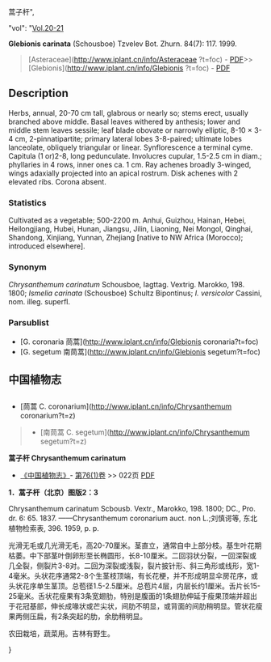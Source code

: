 蒿子杆",

  "vol": "[Vol.20-21](http://iplant.cn/foc/vol/1)

**Glebionis carinata** (Schousboe) Tzvelev Bot. Zhurn. 84(7): 117. 1999.

> [Asteraceae](http://www.iplant.cn/info/Asteraceae ?t=foc) - [PDF](http://iplant.cn/foc/pdf/Asteraceae.pdf)>>[Glebionis](http://www.iplant.cn/info/Glebionis ?t=foc) - [PDF](http://www.iplant.cn/foc/pdf/Glebionis.pdf)

## Description

Herbs, annual, 20-70 cm tall, glabrous or nearly so; stems erect, usually branched above middle. Basal leaves withered by anthesis; lower and middle stem leaves sessile; leaf blade obovate or narrowly elliptic, 8-10 × 3-4 cm, 2-pinnatipartite; primary lateral lobes 3-8-paired; ultimate lobes lanceolate, obliquely triangular or linear. Synflorescence a terminal cyme. Capitula (1 or)2-8, long pedunculate. Involucres cupular, 1.5-2.5 cm in diam.; phyllaries in 4 rows, inner ones ca. 1 cm. Ray achenes broadly 3-winged, wings adaxially projected into an apical rostrum. Disk achenes with 2 elevated ribs. Corona absent.

### Statistics
Cultivated as a vegetable; 500-2200 m. Anhui, Guizhou, Hainan, Hebei, Heilongjiang, Hubei, Hunan, Jiangsu, Jilin, Liaoning, Nei Mongol, Qinghai, Shandong, Xinjiang, Yunnan, Zhejiang [native to NW Africa (Morocco); introduced elsewhere].

### Synonym
*Chrysanthemum carinatum* Schousboe, Iagttag. Vextrig. Marokko, 198. 1800; *Ismelia carinata* (Schousboe) Schultz Bipontinus; *I. versicolor* Cassini, nom. illeg. superfl.

### Parsublist

* [G.  coronaria  茼蒿](http://www.iplant.cn/info/Glebionis coronaria?t=foc)
* [G.  segetum  南茼蒿](http://www.iplant.cn/info/Glebionis segetum?t=foc)

## 中国植物志

## 
* [茼蒿  C.  coronarium](http://www.iplant.cn/info/Chrysanthemum coronarium?t=z)
> * [南茼蒿  C.  segetum](http://www.iplant.cn/info/Chrysanthemum segetum?t=z)

**蒿子杆 Chrysanthemum carinatum**

* [《中国植物志》](http://www.iplant.cn/frps)- [第76(1)卷](http://www.iplant.cn/frps/vol/76(1)) >> 022页 [PDF](http://www.iplant.cn/frps/pdf/76(1)/022.pdf)

**1．蒿子杆（北京）图版2：3**

Chrysanthemum carinatum Scbousb. Vextr., Marokko, 198. 1800; DC., Pro. dr. 6: 65. 1837. ——Chrysanthemum coronarium auct. non L.;刘慎谔等, 东北植物检索表, 396. 1959, p. p.

光滑无毛或几光滑无毛，高20-70厘米。茎直立，通常自中上部分枝。基生叶花期枯萎。中下部茎叶倒卵形至长椭圆形，长8-10厘米。二回羽状分裂，一回深裂或几全裂，侧裂片3-8对。二回为深裂或浅裂，裂片披针形、斜三角形或线形，宽1-4毫米。头状花序通常2-8个生茎枝顶端，有长花梗，并不形成明显伞房花序，或头状花序单生茎顶。总苞径1.5-2.5厘米。总苞片4层，内层长约1厘米。舌片长15-25毫米。舌状花瘦果有3条宽翅肋，特别是腹面的1条翅肋伸延于瘦果顶端并超出于花冠基部，伸长成喙状或芒尖状，间肋不明显，或背面的间肋稍明显。管状花瘦果两侧压扁，有2条突起的肋，余肋稍明显。

农田栽培，蔬菜用。吉林有野生。

}